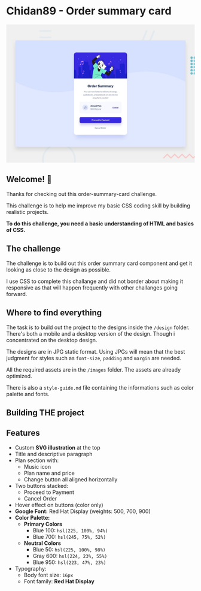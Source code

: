 # Chidan89 - Order summary card

![Design preview for the Order summary card coding challenge](preview.jpg)

## Welcome! 👋

Thanks for checking out this order-summary-card challenge.

This challenge is to help me improve my basic CSS coding skill by building realistic projects.

**To do this challenge, you need a basic understanding of HTML and basics of CSS.**

## The challenge

The challenge is to build out this order summary card component and get it looking as close to the design as possible.

I use CSS to complete this challange and did not border about making it responsive as that will happen frequently with other challanges going forward.


## Where to find everything

The task is to build out the project to the designs inside the `/design` folder. There's both a mobile and a desktop version of the design. Though i concentrated on the desktop design.

The designs are in JPG static format. Using JPGs will mean that the best judgment for styles such as `font-size`, `padding` and `margin` are needed.


All the required assets are in the `/images` folder. The assets are already optimized.

There is also a `style-guide.md` file containing the informations such as color palette and fonts.

## Building THE project

## Features

- Custom **SVG illustration** at the top
- Title and descriptive paragraph
- Plan section with:
  - Music icon
  - Plan name and price
  - Change button all aligned horizontally
- Two buttons stacked:
  - Proceed to Payment
  - Cancel Order
- Hover effect on buttons (color only)
- **Google Font:** Red Hat Display (weights: 500, 700, 900)
- **Color Palette:**
  - **Primary Colors**
    - Blue 100: `hsl(225, 100%, 94%)`
    - Blue 700: `hsl(245, 75%, 52%)`
  - **Neutral Colors**
    - Blue 50: `hsl(225, 100%, 98%)`
    - Gray 600: `hsl(224, 23%, 55%)`
    - Blue 950: `hsl(223, 47%, 23%)`
- Typography:
  - Body font size: `16px`
  - Font family: **Red Hat Display**